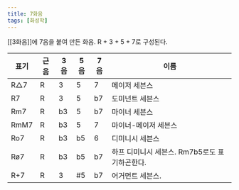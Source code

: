 ```yaml
---
title: 7화음
tags: [화성학]
---
```


[[3화음]]에 7음을 붙여 만든 화음. R + 3 + 5 + 7로 구성된다.

| 표기 | 근음 | 3음 | 5음 | 7음 | 이름 |
|------|------|-----|-----|-----|------|
| R△7  | R    |  3  | 5   | 7   | 메이저 세븐스                                 |
| R7   | R    |  3  | 5   | b7  | 도미넌트 세븐스                               |
| Rm7  | R    |  b3 | 5   | b7  | 마이너 세븐스                                 |
| RmM7 | R    |  b3 | 5   | 7   | 마이너-메이저 세븐스                          |
| Ro7  | R    |  b3 | b5  | 6   | 디미니시 세븐스                               |
| Rø7  | R    |  b3 | b5  | b7  | 하프 디미니시 세븐스. Rm7b5로도 표기하곤한다. |
| R+7  | R    |  3  | #5  | b7  | 어거먼트 세븐스.                              |
